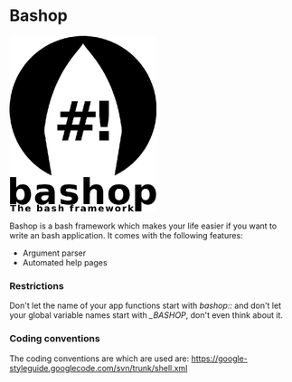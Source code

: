 Bashop
==========

![bashop logo](bashop.png)

Bashop is a bash framework which makes your life easier if you want to write an bash application. It comes with the following features:

* Argument parser
* Automated help pages

### Restrictions ###

Don't let the name of your app functions start with _bashop::_ and don't let your global variable names start with _\_BASHOP_, don't even think about it.


### Coding conventions ###

The coding conventions are which are used are: https://google-styleguide.googlecode.com/svn/trunk/shell.xml